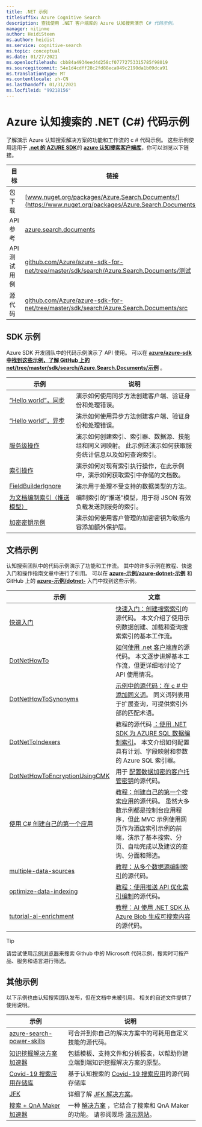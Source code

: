 ```yaml
---
title: .NET 示例
titleSuffix: Azure Cognitive Search
description: 查找使用 .NET 客户端库的 Azure 认知搜索演示 C# 代码示例。
manager: nitinme
author: HeidiSteen
ms.author: heidist
ms.service: cognitive-search
ms.topic: conceptual
ms.date: 01/27/2021
ms.openlocfilehash: cbb84a4934eed4d258cf07772753315785f98019
ms.sourcegitcommit: 54e1d4cdff28c2fd88eca949c2190da1b09dca91
ms.translationtype: MT
ms.contentlocale: zh-CN
ms.lasthandoff: 01/31/2021
ms.locfileid: "99218156"
---
```

# <a name="net-c-code-samples-for-azure-cognitive-search"></a>Azure 认知搜索的 .NET (C#) 代码示例

了解演示 Azure 认知搜索解决方案的功能和工作流的 c # 代码示例。 这些示例使用适用于 [**.net 的 AZURE SDK**](/dotnet/azure/)的 [**azure 认知搜索客户端库**](/dotnet/api/overview/azure/search)，你可以浏览以下链接。

| 目标 | 链接 |
|--------|------|
| 包下载 | [www.nuget.org/packages/Azure.Search.Documents/](https://www.nuget.org/packages/Azure.Search.Documents/) |
| API 参考 | [azure.search.documents](/dotnet/api/azure.search.documents)  |
| API 测试用例 | [github.com/Azure/azure-sdk-for-net/tree/master/sdk/search/Azure.Search.Documents/测试](https://github.com/Azure/azure-sdk-for-net/tree/master/sdk/search/Azure.Search.Documents/tests) |
| 源代码 | [github.com/Azure/azure-sdk-for-net/tree/master/sdk/search/Azure.Search.Documents/src](https://github.com/Azure/azure-sdk-for-net/tree/master/sdk/search/Azure.Search.Documents/src)  |

## <a name="sdk-samples"></a>SDK 示例

Azure SDK 开发团队中的代码示例演示了 API 使用。 可以在 [**azure/azure-sdk 中找到这些示例，了解 GitHub 上的 net/tree/master/sdk/search/Azure.Search.Documents/示例**](https://github.com/Azure/azure-sdk-for-net/blob/master/sdk/search/Azure.Search.Documents/samples/) 。

| 示例 | 说明 |
|---------|-------------|
| [“Hello world”，同步](https://github.com/Azure/azure-sdk-for-net/blob/master/sdk/search/Azure.Search.Documents/samples/Sample01a_HelloWorld.md) | 演示如何使用同步方法创建客户端、验证身份和处理错误。|
| [“Hello world”，异步](https://github.com/Azure/azure-sdk-for-net/blob/master/sdk/search/Azure.Search.Documents/samples/Sample01b_HelloWorldAsync.md) | 演示如何使用异步方法创建客户端、验证身份和处理错误。  |
| [服务级操作](https://github.com/Azure/azure-sdk-for-net/blob/master/sdk/search/Azure.Search.Documents/samples/Sample02_Service.md) | 演示如何创建索引、索引器、数据源、技能组和同义词映射。 此示例还演示如何获取服务统计信息以及如何查询索引。  |
| [索引操作](https://github.com/Azure/azure-sdk-for-net/blob/master/sdk/search/Azure.Search.Documents/samples/Sample03_Index.md) | 演示如何对现有索引执行操作，在此示例中，演示如何获取索引中存储的文档数。  |
| [FieldBuilderIgnore](https://github.com/Azure/azure-sdk-for-net/blob/master/sdk/search/Azure.Search.Documents/samples/Sample04_FieldBuilderIgnore.md) | 演示用于处理不受支持的数据类型的方法。  |
| [为文档编制索引（推送模型）](https://github.com/Azure/azure-sdk-for-net/blob/master/sdk/search/Azure.Search.Documents/samples/Sample05_IndexingDocuments.md) | 编制索引的“推送”模型，用于将 JSON 有效负载发送到服务的索引。   |
| [加密密钥示例](https://github.com/Azure/azure-sdk-for-net/blob/master/sdk/search/Azure.Search.Documents/samples/Sample06_EncryptedIndex.md) | 演示如何使用客户管理的加密密钥为敏感内容添加额外保护层。  |

## <a name="doc-samples"></a>文档示例

认知搜索团队中的代码示例演示了功能和工作流。 其中的许多示例在教程、快速入门和操作指南文章中进行了引用。 可以在 [**azure-示例/azure-dotnet-示例**](https://github.com/Azure-Samples/azure-search-dotnet-samples) 和 GitHub 上的 [**azure-示例/dotnet-**](https://github.com/Azure-Samples/search-dotnet-getting-started/) 入门中找到这些示例。

| 示例 | 文章  |
|---------|-------------|
| [快速入门](https://github.com/Azure-Samples/azure-search-dotnet-samples/tree/master/quickstart) | [快速入门：创建搜索索引](search-get-started-dotnet.md)的源代码。 本文介绍了使用示例数据创建、加载和查询搜索索引的基本工作流。 |
| [DotNetHowTo](https://github.com/Azure-Samples/search-dotnet-getting-started/tree/master/DotNetHowTo)  | [如何使用 .net 客户端库](search-howto-dotnet-sdk.md)的源代码。 本文逐步讲解基本工作流，但更详细地讨论了 API 使用情况。  |
| [DotNetHowToSynonyms](https://github.com/Azure-Samples/search-dotnet-getting-started/tree/master/DotNetHowToSynonyms)  | [示例中的源代码：在 c # 中添加同义词](search-synonyms-tutorial-sdk.md)。 同义词列表用于扩展查询，可提供索引外部的匹配术语。 |
| [DotNetToIndexers](https://github.com/Azure-Samples/search-dotnet-getting-started/tree/master/DotNetHowToIndexers) | 教程的源代码 [：使用 .NET SDK 为 AZURE SQL 数据编制索引](search-indexer-tutorial.md)。 本文介绍如何配置具有计划、字段映射和参数的 Azure SQL 索引器。  |
| [DotNetHowToEncryptionUsingCMK](https://github.com/Azure-Samples/search-dotnet-getting-started/tree/master/DotNetHowToEncryptionUsingCMK)  | 用于 [配置数据加密的客户托管密钥](search-security-manage-encryption-keys.md)的源代码。 |
| [使用 C# 创建自己的第一个应用](https://github.com/Azure-Samples/azure-search-dotnet-samples/tree/master/create-first-app/v11) |  [教程：创建自己的第一个搜索应用](tutorial-csharp-create-first-app.md)的源代码。 虽然大多数示例都是控制台应用程序，但此 MVC 示例使用网页作为酒店索引示例的前端，演示了基本搜索、分页、自动完成以及建议的查询、分面和筛选。 |
| [multiple-data-sources](https://github.com/Azure-Samples/azure-search-dotnet-samples/tree/master/multiple-data-sources)  | [教程：从多个数据源编制索引](tutorial-multiple-data-sources.md)的源代码。 |
|  [optimize-data-indexing](https://github.com/Azure-Samples/azure-search-dotnet-samples/tree/master/optimize-data-indexing) | [教程：使用推送 API 优化索引编制](tutorial-optimize-indexing-push-api.md)的源代码。  |
| [tutorial-ai-enrichment](https://github.com/Azure-Samples/azure-search-dotnet-samples/tree/master/tutorial-ai-enrichment)  | [教程：AI 使用 .NET SDK 从 Azure Blob 生成可搜索内容](cognitive-search-tutorial-blob-dotnet.md)的源代码。  |

> [!Tip]
> 请尝试使用[示例浏览器](/samples/browse/?languages=csharp&products=azure-cognitive-search)来搜索 Github 中的 Microsoft 代码示例，搜索时可按产品、服务和语言进行筛选。

## <a name="other-samples"></a>其他示例

以下示例也由认知搜索团队发布，但在文档中未被引用。 相关的自述文件提供了使用说明。

| 示例 | 说明 |
|---------|-------------|
| [azure-search-power-skills](https://github.com/Azure-Samples/azure-search-power-skills)  | 可合并到你自己的解决方案中的可耗用自定义技能的源代码。  |
| [知识挖掘解决方案加速器](/samples/azure-samples/azure-search-knowledge-mining/azure-search-knowledge-mining/) | 包括模板、支持文件和分析报表，以帮助你建立端到端知识挖掘解决方案的原型。  |
| [Covid-19 搜索应用存储库](https://github.com/liamca/covid19search) | 基于认知搜索的 [Covid-19 搜索应用](https://covid19search.azurewebsites.net/)的源代码存储库 |
| [JFK](https://github.com/Microsoft/AzureSearch_JFK_Files) | 详细了解 [JFK 解决方案](https://www.microsoft.com/ai/ai-lab-jfk-files)。 |
| [搜索 + QnA Maker 加速器](https://github.com/Azure-Samples/search-qna-maker-accelerator) | 一种 [解决方案](https://techcommunity.microsoft.com/t5/azure-ai/qna-with-azure-cognitive-search/ba-p/2081381) ，它结合了搜索和 QnA Maker 的功能。 请参阅现场 [演示网站](https://aka.ms/qnaWithAzureSearchDemo)。 |